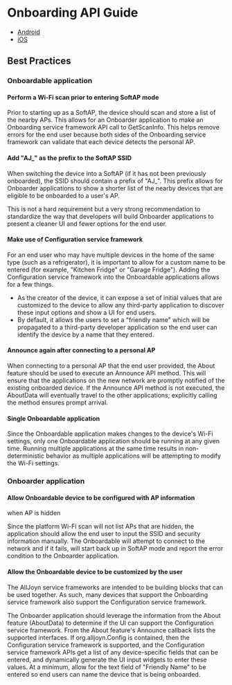# Onboarding API Guide

* [Android][onboarding-android]
* [iOS][onboarding-ios]


## Best Practices

### Onboardable application

#### Perform a Wi-Fi scan prior to entering SoftAP mode

Prior to starting up as a SoftAP, the device should scan 
and store a list of the nearby APs. This allows for an Onboarder 
application to make an Onboarding service framework API call to 
GetScanInfo. This helps remove errors for the end user because 
both sides of the Onboarding service framework can validate 
that each device detects the personal AP.

#### Add "AJ_" as the prefix to the SoftAP SSID

When switching the device into a SoftAP (if it has not been 
previously onboarded), the SSID should contain a prefix of 
"AJ_". This prefix allows for Onboarder applications to show 
a shorter list of the nearby devices that are eligible to be 
onboarded to a user's AP.

This is not a hard requirement but a very strong recommendation 
to standardize the way that developers will build Onboarder 
applications to present a cleaner UI and fewer options for 
the end user.

#### Make use of Configuration service framework

For an end user who may have multiple devices in the home of 
the same type (such as a refrigerator), it is important to 
allow for a custom name to be entered (for example, "Kitchen Fridge" 
or "Garage Fridge"). Adding the Configuration service framework 
into the Onboardable applications allows for a few things.

* As the creator of the device, it can expose a set of initial 
values that are customized to the device to allow any third-party 
application to discover these input options and show a UI for end users.
* By default, it allows the users to set a "friendly name" 
which will be propagated to a third-party developer application 
so the end user can identify the device by a name that they entered.

#### Announce again after connecting to a personal AP

When connecting to a personal AP that the end user provided, 
the About feature should be used to execute an Announce API method. 
This will ensure that the applications on the new network are 
promptly notified of the existing onboarded device. If the 
Announce API method is not executed, the AboutData will eventually 
travel to the other applications; explicitly calling the method 
ensures prompt arrival.

#### Single Onboardable application

Since the Onboardable application makes changes to the device's 
Wi-Fi settings, only one Onboardable application should be 
running at any given time. Running multiple applications at 
the same time results in non-deterministic behavior as 
multiple applications will be attempting to modify the Wi-Fi settings.

### Onboarder application

#### Allow Onboardable device to be configured with AP information 
when AP is hidden

Since the platform Wi-Fi scan will not list APs that are 
hidden, the application should allow the end user to input 
the SSID and security information manually. The Onboardable 
will attempt to connect to the network and if it fails, will 
start back up in SoftAP mode and report the error condition 
to the Onboarder application.

#### Allow the Onboardable device to be customized by the user

The AllJoyn service frameworks are intended to be building 
blocks that can be used together. As such, many devices that 
support the Onboarding service framework also support the 
Configuration service framework.

The Onboarder application should leverage the information 
from the About feature (AboutData) to determine if the UI can 
support the Configuration service framework. From the About 
feature's Announce callback lists the supported interfaces. 
If org.alljoyn.Config is contained, then the Configuration service 
framework is supported, and the Configuration service framework 
APIs get a list of any device-specific fields that can be entered, 
and dynamically generate the UI input widgets to enter these 
values. At a minimum, allow for the text field of "Friendly Name" 
to be entered so end users can name the device that is being onboarded.




[onboarding-android]: /develop/api-guide/onboarding/android
[onboarding-ios]: /develop/api-guide/onboarding/ios
